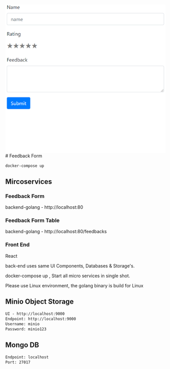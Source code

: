 <img src="https://raw.githubusercontent.com/prabaprakash/go-gin-example/master/assets/form.png" alt="feedback form" align="center" />
# Feedback Form

```
docker-compose up
```

## Mircoservices
### Feedback Form

backend-golang  - http://localhost:80


### Feedback Form Table 

backend-golang - http://localhost:80/feedbacks 

### Front End
React

back-end uses same UI Components, Databases & Storage's.

docker-compose up , Start all micro services in single shot.

Please use Linux environment, the golang binary is build for Linux

## Minio Object Storage 
```
UI - http://localhost:9000
Endpoint: http://localhost:9000
Username: minio
Password: minio123
```
## Mongo DB
```
Endpoint: localhost
Port: 27017
```
